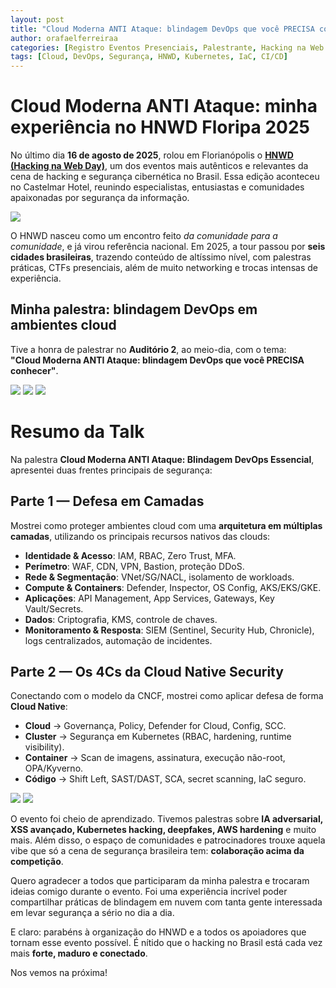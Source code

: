 ```yaml
---
layout: post
title: "Cloud Moderna ANTI Ataque: blindagem DevOps que você PRECISA conhecer - Hacking na Web Day Florianópolis 2025"
author: orafaelferreiraa
categories: [Registro Eventos Presenciais, Palestrante, Hacking na Web Day Florianópolis 2025]
tags: [Cloud, DevOps, Segurança, HNWD, Kubernetes, IaC, CI/CD]
---
```


# Cloud Moderna ANTI Ataque: minha experiência no HNWD Floripa 2025

No último dia **16 de agosto de 2025**, rolou em Florianópolis o [**HNWD (Hacking na Web Day)**](https://www.sympla.com.br/evento/hnwd-florianopolis-2025/2960275?referrer=orafaelferreira.com&referrer=orafaelferreira.com), um dos eventos mais autênticos e relevantes da cena de hacking e segurança cibernética no Brasil. Essa edição aconteceu no Castelmar Hotel, reunindo especialistas, entusiastas e comunidades apaixonadas por segurança da informação.  

![](https://stoblobcertificados011.blob.core.windows.net/imagens-blog/posts/HNWD/1.jpeg)

O HNWD nasceu como um encontro feito *da comunidade para a comunidade*, e já virou referência nacional. Em 2025, a tour passou por **seis cidades brasileiras**, trazendo conteúdo de altíssimo nível, com palestras práticas, CTFs presenciais, além de muito networking e trocas intensas de experiência.  

## Minha palestra: blindagem DevOps em ambientes cloud

Tive a honra de palestrar no **Auditório 2**, ao meio-dia, com o tema:  
**"Cloud Moderna ANTI Ataque: blindagem DevOps que você PRECISA conhecer"**.  

![](https://stoblobcertificados011.blob.core.windows.net/imagens-blog/posts/HNWD/2.jpg)
![](https://stoblobcertificados011.blob.core.windows.net/imagens-blog/posts/HNWD/3.jpg)
![](https://stoblobcertificados011.blob.core.windows.net/imagens-blog/posts/HNWD/4.jpg)

# Resumo da Talk

Na palestra **Cloud Moderna ANTI Ataque: Blindagem DevOps Essencial**, apresentei duas frentes principais de segurança:

## Parte 1 — Defesa em Camadas  

Mostrei como proteger ambientes cloud com uma **arquitetura em múltiplas camadas**, utilizando os principais recursos nativos das clouds:  

- **Identidade & Acesso**: IAM, RBAC, Zero Trust, MFA.  
- **Perímetro**: WAF, CDN, VPN, Bastion, proteção DDoS.  
- **Rede & Segmentação**: VNet/SG/NACL, isolamento de workloads.  
- **Compute & Containers**: Defender, Inspector, OS Config, AKS/EKS/GKE.  
- **Aplicações**: API Management, App Services, Gateways, Key Vault/Secrets.  
- **Dados**: Criptografia, KMS, controle de chaves.  
- **Monitoramento & Resposta**: SIEM (Sentinel, Security Hub, Chronicle), logs centralizados, automação de incidentes.  

## Parte 2 — Os 4Cs da Cloud Native Security  

Conectando com o modelo da CNCF, mostrei como aplicar defesa de forma **Cloud Native**:  

- **Cloud** → Governança, Policy, Defender for Cloud, Config, SCC.  
- **Cluster** → Segurança em Kubernetes (RBAC, hardening, runtime visibility).  
- **Container** → Scan de imagens, assinatura, execução não-root, OPA/Kyverno.  
- **Código** → Shift Left, SAST/DAST, SCA, secret scanning, IaC seguro.  

![](https://stoblobcertificados011.blob.core.windows.net/imagens-blog/posts/HNWD/5.jpg)
![](https://stoblobcertificados011.blob.core.windows.net/imagens-blog/posts/HNWD/6.jpg)

O evento foi cheio de aprendizado. Tivemos palestras sobre **IA adversarial, XSS avançado, Kubernetes hacking, deepfakes, AWS hardening** e muito mais. Além disso, o espaço de comunidades e patrocinadores trouxe aquela vibe que só a cena de segurança brasileira tem: **colaboração acima da competição**.  

Quero agradecer a todos que participaram da minha palestra e trocaram ideias comigo durante o evento. Foi uma experiência incrível poder compartilhar práticas de blindagem em nuvem com tanta gente interessada em levar segurança a sério no dia a dia.  

E claro: parabéns à organização do HNWD e a todos os apoiadores que tornam esse evento possível. É nítido que o hacking no Brasil está cada vez mais **forte, maduro e conectado**.  

Nos vemos na próxima!  
